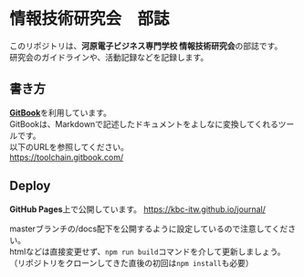 # 情報技術研究会　部誌
このリポジトリは、**河原電子ビジネス専門学校 情報技術研究会**の部誌です。  
研究会のガイドラインや、活動記録などを記録します。

## 書き方
[**GitBook**](https://github.com/GitbookIO/gitbook)を利用しています。  
GitBookは、Markdownで記述したドキュメントをよしなに変換してくれるツールです。  
以下のURLを参照してください。  
https://toolchain.gitbook.com/

## Deploy
**GitHub Pages**上で公開しています。
https://kbc-itw.github.io/journal/

masterブランチの/docs配下を公開するように設定しているので注意してください。  
htmlなどは直接変更せず、`npm run build`コマンドを介して更新しましょう。  
（リポジトリをクローンしてきた直後の初回は`npm install`も必要）
